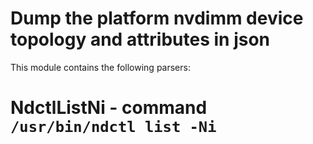 Dump the platform nvdimm device topology and attributes in json
===============================================================

This module contains the following parsers:

NdctlListNi - command ``/usr/bin/ndctl list -Ni``
=================================================